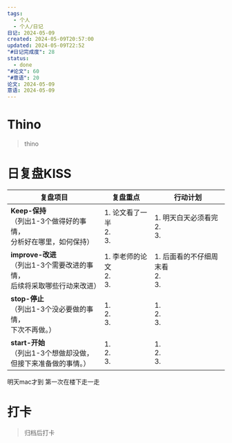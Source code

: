 ```yaml
---
tags:
  - 个人
  - 个人/日记
日记: 2024-05-09
created: 2024-05-09T20:57:00
updated: 2024-05-09T22:52
"#日记完成度": 28
status:
  - done
"#论文": 60
"#意语": 20
论文: 2024-05-09
意语: 2024-05-09
---
```


# Thino
> thino

# 日复盘KISS
| **复盘项目**                                             | **复盘重点**                | **行动计划**                    |
| ---------------------------------------------------- | ----------------------- | --------------------------- |
| **Keep-保持**<br>（列出1-3个做得好的事情，<br>   分析好在哪里，如何保持）     | 1.  论文看了一半<br>2. <br>3. | 1.  明天白天必须看完<br>2. <br>3.   |
| **improve-改进**<br>（列出1-3个需要改进的事情，<br>  后续将采取哪些行动来改进） | 1.  李老师的论文<br>2. <br>3. | 1.  后面看的不仔细周末看<br>2. <br>3. |
| **stop-停止**<br>（列出1-3个没必要做的事情，<br>下次不再做。）            | 1.  <br>2. <br>3.       | 1.  <br>2. <br>3.           |
| **start-开始**<br>（列出1-3个想做却没做，<br>但接下来准备做的事情。）        | 1.  <br>2. <br>3.       | 1.  <br>2. <br>3.           |
明天mac才到
第一次在楼下走一走


# 打卡
> 归档后打卡



